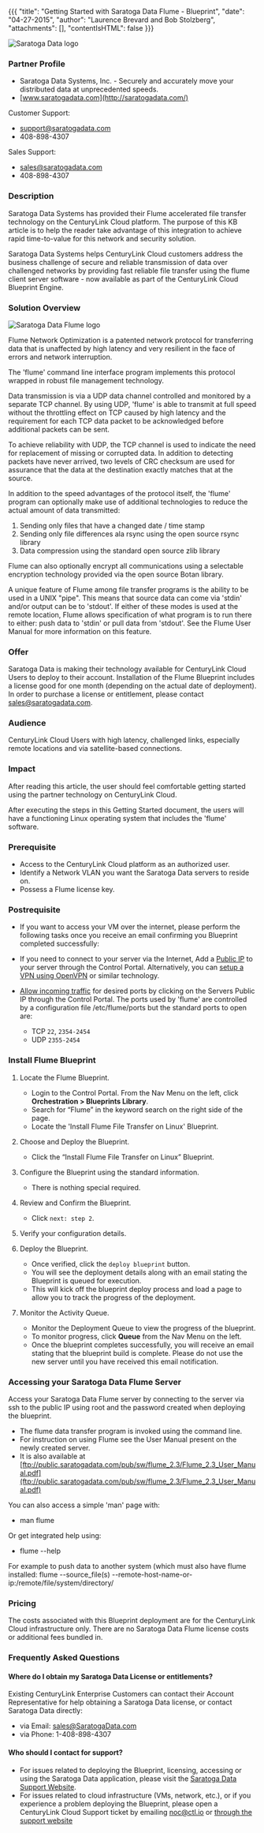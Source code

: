 {{{
"title": "Getting Started with Saratoga Data Flume - Blueprint",
"date": "04-27-2015",
"author": "Laurence Brevard and Bob Stolzberg",
"attachments": [],
"contentIsHTML": false
}}}

![Saratoga Data logo](../../images/ecosystem-saratoga-data-logo.png)

### Partner Profile
* Saratoga Data Systems, Inc. - Securely and accurately move your distributed data at unprecedented speeds.
* [www.saratogadata.com](http://saratogadata.com/)

Customer Support:
* [support@saratogadata.com](mailto:support@saratogadata.com)
* 408-898-4307

Sales Support:
* [sales@saratogadata.com](mailto:sales@saratogadata.com)
* 408-898-4307

### Description
Saratoga Data Systems has provided their Flume accelerated file transfer technology on the CenturyLink Cloud platform. The purpose of this KB article is to help the reader take advantage of this integration to achieve rapid time-to-value for this network and security solution.

Saratoga Data Systems helps CenturyLink Cloud customers address the business challenge of secure and reliable transmission of data over challenged networks by providing fast reliable file transfer using the flume client server software - now available as part of the CenturyLink Cloud Blueprint Engine.

### Solution Overview
![Saratoga Data Flume logo](../../images/ecosystem-saratoga-data-flume-logo.png)

Flume Network Optimization is a patented network protocol for transferring data that is unaffected by high latency and very resilient in the face of errors and network interruption.

The 'flume' command line interface program implements this protocol wrapped in robust file management technology.

Data transmission is via a UDP data channel controlled and monitored by a separate TCP channel. By using UDP, 'flume' is able to transmit at full speed without the throttling effect on TCP caused by high latency and the requirement for each TCP data packet to be acknowledged before additional packets can be sent.

To achieve reliability with UDP, the TCP channel is used to indicate the need for replacement of missing or corrupted data. In addition to detecting packets have never arrived, two levels of CRC checksum are used for assurance that the data at the destination exactly matches that at the source.

In addition to the speed advantages of the protocol itself, the 'flume' program can optionally make use of additional technologies to reduce the actual amount of data transmitted:

1. Sending only files that have a changed date / time stamp
2. Sending only file differences ala rsync using the open source rsync library
3. Data compression using the standard open source zlib library

Flume can also optionally encrypt all communications using a selectable encryption technology provided via the open source Botan library.

A unique feature of Flume among file transfer programs is the ability to be used in a UNIX "pipe". This means that source data can come via 'stdin' and/or output can be to 'stdout'. If either of these modes is used at the remote location, Flume allows specification of what program is to run there to either: push data to 'stdin' or pull data from 'stdout'. See the Flume User Manual for more information on this feature.

### Offer
Saratoga Data is making their technology available for CenturyLink Cloud Users to deploy to their account.  Installation of the Flume Blueprint includes a license good for one month (depending on the actual date of deployment). In order to purchase a license or entitlement, please contact [sales@saratogadata.com](mailto:sales@saratogadata.com).

### Audience
CenturyLink Cloud Users with high latency, challenged links, especially remote locations and via satellite-based connections.

### Impact
After reading this article, the user should feel comfortable getting started using the partner technology on CenturyLink Cloud.

After executing the steps in this Getting Started document, the users will have a functioning Linux operating system that includes the 'flume' software.

### Prerequisite
* Access to the CenturyLink Cloud platform as an authorized user.
* Identify a Network VLAN you want the Saratoga Data servers to reside on.
* Possess a Flume license key.

### Postrequisite
* If you want to access your VM over the internet, please perform the following tasks once you receive an email confirming you Blueprint completed successfully:

* If you need to connect to your server via the Internet, Add a [Public IP](../../Network/how-to-add-public-ip-to-virtual-machine.md) to your server through the Control Portal. Alternatively, you can [setup a VPN using OpenVPN](../../Network/how-to-configure-client-vpn.md) or similar technology.

* [Allow incoming traffic](../../Network/how-to-add-public-ip-to-virtual-machine.md) for desired ports by clicking on the Servers Public IP through the Control Portal. The ports used by 'flume' are controlled by a configuration file /etc/flume/ports but the standard ports to open are:
   * TCP `22`, `2354-2454`
   * UDP `2355-2454`

### Install Flume Blueprint
1. Locate the Flume Blueprint.
   * Login to the Control Portal. From the Nav Menu on the left, click **Orchestration > Blueprints Library**.
   * Search for “Flume” in the keyword search on the right side of the page.
   * Locate the 'Install Flume File Transfer on Linux' Blueprint.

2. Choose and Deploy the Blueprint.
   * Click the “Install Flume File Transfer on Linux” Blueprint.

3. Configure the Blueprint using the standard information.
   * There is nothing special required.

4. Review and Confirm the Blueprint.
   * Click `next: step 2`.

5. Verify your configuration details.

6. Deploy the Blueprint.
   * Once verified, click the `deploy blueprint` button.
   * You will see the deployment details along with an email stating the Blueprint is queued for execution.
   * This will kick off the blueprint deploy process and load a page to allow you to track the progress of the deployment.

7. Monitor the Activity Queue.
   * Monitor the Deployment Queue to view the progress of the blueprint.
   * To monitor progress, click **Queue** from the Nav Menu on the left.
   * Once the blueprint completes successfully, you will receive an email stating that the blueprint build is complete. Please do not use the new server until you have received this email notification.

### Accessing your Saratoga Data Flume Server
Access your Saratoga Data Flume server by connecting to the server via ssh to the public IP using root and the password created when deploying the blueprint.
* The flume data transfer program is invoked using the command line.
* For instruction on using Flume see the User Manual present on the newly created server.
* It is also available at [ftp://public.saratogadata.com/pub/sw/flume_2.3/Flume_2.3_User_Manual.pdf](ftp://public.saratogadata.com/pub/sw/flume_2.3/Flume_2.3_User_Manual.pdf)

You can also access a simple 'man' page with:
* man flume

Or get integrated help using:
* flume --help

For example to push data to another system (which must also have flume installed:
flume --source_file(s) --remote-host-name-or-ip:/remote/file/system/directory/

### Pricing
The costs associated with this Blueprint deployment are for the CenturyLink Cloud infrastructure only. There are no Saratoga Data Flume license costs or additional fees bundled in.

### Frequently Asked Questions

#### Where do I obtain my Saratoga Data License or entitlements?
Existing CenturyLink Enterprise Customers can contact their Account Representative for help obtaining a Saratoga Data license, or contact Saratoga Data directly:
- via Email: [sales@SaratogaData.com](mailto:sales@SaratogaData.com)
- via Phone: 1-408-898-4307

#### Who should I contact for support?
* For issues related to deploying the Blueprint, licensing, accessing or using the Saratoga Data application, please visit the [Saratoga Data Support Website](http://www.SaratogaDataSystems.com/support).
* For issues related to cloud infrastructure (VMs, network, etc.), or if you experience a problem deploying the Blueprint, please open a CenturyLink Cloud Support ticket by emailing [noc@ctl.io](mailto:noc@ctl.io) or [through the support website](https://t3n.zendesk.com/tickets/new)

